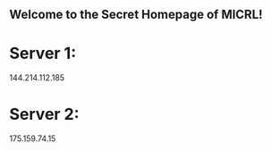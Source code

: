 ## Welcome to the Secret Homepage of MICRL!
# Server 1:
144.214.112.185
# Server 2:
175.159.74.15







